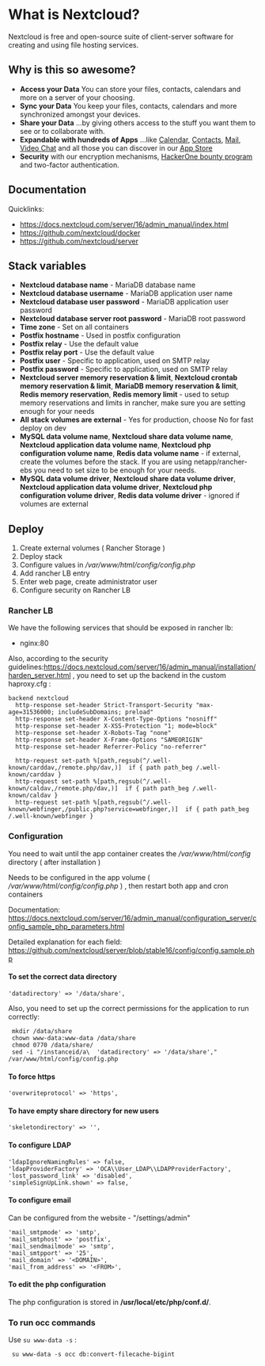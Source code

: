 # What is Nextcloud?


Nextcloud is free and open-source suite of client-server software for creating and using file hosting services.


## Why is this so awesome? 


* **Access your Data** You can store your files, contacts, calendars and more on a server of your choosing.
* **Sync your Data** You keep your files, contacts, calendars and more synchronized amongst your devices.
* **Share your Data** …by giving others access to the stuff you want them to see or to collaborate with.
* **Expandable with hundreds of Apps** ...like [Calendar](https://github.com/nextcloud/calendar), [Contacts](https://github.com/nextcloud/contacts), [Mail](https://github.com/nextcloud/mail), [Video Chat](https://github.com/nextcloud/spreed) and all those you can discover in our [App Store](https://apps.nextcloud.com)
* **Security** with our encryption mechanisms, [HackerOne bounty program](https://hackerone.com/nextcloud) and two-factor authentication.

## Documentation


Quicklinks:

- https://docs.nextcloud.com/server/16/admin_manual/index.html
- https://github.com/nextcloud/docker
- https://github.com/nextcloud/server

## Stack variables


- **Nextcloud database name** - MariaDB database name
- **Nextcloud database username** - MariaDB application user name
- **Nextcloud database user password** - MariaDB application user password
- **Nextcloud database server root password** - MariaDB root password
- **Time zone** -  Set on all containers
- **Postfix hostname** - Used in postfix configuration
- **Postfix relay** - Use the default value
- **Postfix relay port** - Use the default value
- **Postfix user** - Specific to application, used on SMTP relay
- **Postfix password** - Specific to application, used on SMTP relay
- **Nextcloud server memory reservation & limit**, **Nextcloud crontab  memory reservation & limit**, **MariaDB memory reservation & limit**, **Redis memory reservation**, **Redis memory limit** - used to setup memory reservations and limits in rancher, make sure you are setting enough for your needs   
- **All stack volumes are external** - Yes for production, choose No for fast deploy on dev
- **MySQL data volume name**, **Nextcloud share data volume name**, **Nextcloud application data volume name**, **Nextcloud php configuration volume name**, **Redis data volume name** - if external, create the volumes before the stack. If you are using netapp/rancher-ebs you need to set size to be enough for your needs. 
- **MySQL data volume driver**, **Nextcloud share data volume driver**, **Nextcloud application data volume driver**, **Nextcloud php configuration volume driver**, **Redis data volume driver** - ignored if volumes are external


## Deploy

1. Create external volumes ( Rancher Storage )
2. Deploy stack
3. Configure values in */var/www/html/config/config.php*
4. Add rancher LB entry
5. Enter web page, create administrator user
5. Configure security on Rancher LB

### Rancher LB

We have the following services that should be exposed in rancher lb:

- nginx:80

Also, according to the security guidelines:https://docs.nextcloud.com/server/16/admin_manual/installation/harden_server.html , you need to set up the backend in the custom haproxy.cfg :

```
backend nextcloud
  http-response set-header Strict-Transport-Security "max-age=31536000; includeSubDomains; preload"
  http-response set-header X-Content-Type-Options "nosniff"
  http-response set-header X-XSS-Protection "1; mode=block"
  http-response set-header X-Robots-Tag "none"
  http-response set-header X-Frame-Options "SAMEORIGIN"
  http-response set-header Referrer-Policy "no-referrer"

  http-request set-path %[path,regsub(^/.well-known/carddav,/remote.php/dav,)]  if { path path_beg /.well-known/carddav }
  http-request set-path %[path,regsub(^/.well-known/caldav,/remote.php/dav,)]  if { path path_beg /.well-known/caldav } 
  http-request set-path %[path,regsub(^/.well-known/webfinger,/public.php?service=webfinger,)]  if { path path_beg /.well-known/webfinger }
  ```


### Configuration

You need to wait until the app container creates the */var/www/html/config* directory ( after installation )

Needs to be configured in the app volume ( */var/www/html/config/config.php* ) , then restart both app and cron containers

Documentation: https://docs.nextcloud.com/server/16/admin_manual/configuration_server/config_sample_php_parameters.html

Detailed explanation for each field: https://github.com/nextcloud/server/blob/stable16/config/config.sample.php

#### To set the correct data directory

    'datadirectory' => '/data/share',

Also, you need to set up the correct permissions for the application to run correctly:

     mkdir /data/share
     chown www-data:www-data /data/share
     chmod 0770 /data/share/
     sed -i "/instanceid/a\  'datadirectory' => '/data/share'," /var/www/html/config/config.php

#### To force https

    'overwriteprotocol' => 'https',

#### To have empty share directory for new users 

    'skeletondirectory' => '',

#### To configure LDAP

    'ldapIgnoreNamingRules' => false,
    'ldapProviderFactory' => 'OCA\\User_LDAP\\LDAPProviderFactory',
    'lost_password_link' => 'disabled',
    'simpleSignUpLink.shown' => false,

#### To configure email

Can be configured from the website - "/settings/admin"

    'mail_smtpmode' => 'smtp',
    'mail_smtphost' => 'postfix',
    'mail_sendmailmode' => 'smtp',
    'mail_smtpport' => '25',
    'mail_domain' => '<DOMAIN>',
    'mail_from_address' => '<FROM>',

#### To edit the php configuration

The php configuration is stored in **/usr/local/etc/php/conf.d/**.

### To run occ commands

Use `su www-data -s` :

     su www-data -s occ db:convert-filecache-bigint
